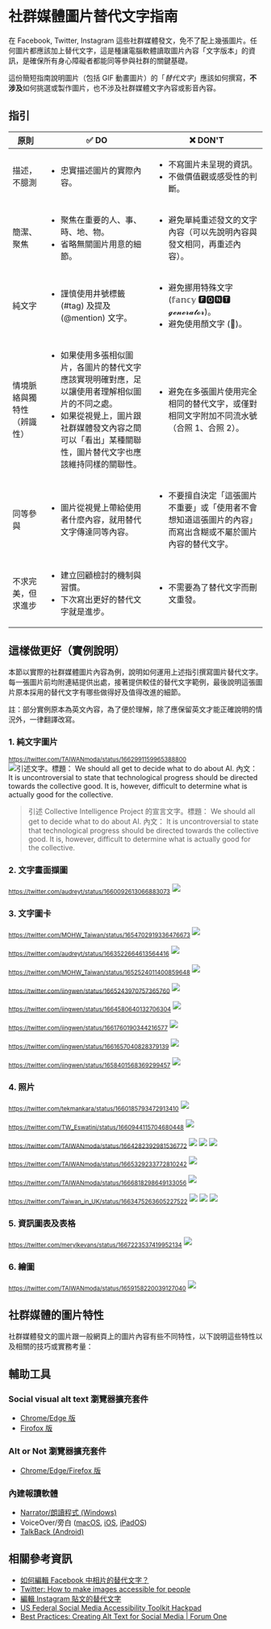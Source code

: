 # 社群媒體圖片替代文字指南

在 Facebook, Twitter, Instagram 這些社群媒體發文，免不了配上幾張圖片。任何圖片都應該加上替代文字，這是種讓電腦軟體讀取圖片內容「文字版本」的資訊，是確保所有身心障礙者都能同等參與社群的關鍵基礎。

這份簡短指南說明圖片（包括 GIF 動畫圖片）的「_替代文字_」應該如何撰寫，**不涉及**如何挑選或製作圖片，也不涉及社群媒體文字內容或影音內容。

## 指引

| 原則 | ✅ DO | ❌ DON'T |
|---|---|---|
| 描述，不臆測 | <ul><li>忠實描述圖片的實際內容。</li></ul> | <ul><li>不寫圖片未呈現的資訊。</li><li>不做價值觀或感受性的判斷。</li></ul> |
| 簡潔、聚焦 | <ul><li>聚焦在重要的人、事、時、地、物。</li><li>省略無關圖片用意的細節。</li></ul> | <ul><li>避免單純重述發文的文字內容（可以先說明內容與發文相同，再重述內容）。</li></ul> |
| 純文字 | <ul><li>謹慎使用井號標籤 (#tag) 及提及 (@mention) 文字。</li></ul> | <ul><li>避免挪用特殊文字 (𝕗𝕒𝕟𝕔𝕪 🅵🅾🅽🆃 𝓰𝓮𝓷𝓮𝓻𝓪𝓽𝓸𝓻)。</li><li>避免使用顏文字 (🙅)。</li></ul> |
| 情境脈絡與獨特性（辨識性） | <ul><li>如果使用多張相似圖片，各圖片的替代文字應該實現明確對應，足以讓使用者理解相似圖片的不同之處。</li><li>如果從視覺上，圖片跟社群媒體發文內容之間可以「看出」某種關聯性，圖片替代文字也應該維持同樣的關聯性。</li></ul> | <ul><li>避免在多張圖片使用完全相同的替代文字，或僅對相同文字附加不同流水號（合照 1、合照 2）。</li></ul> |
| 同等參與 | <ul><li>圖片從視覺上帶給使用者什麼內容，就用替代文字傳達同等內容。</li></ul> | <ul><li>不要擅自決定「這張圖片不重要」或「使用者不會想知道這張圖片的內容」而寫出含糊或不屬於圖片內容的替代文字。</li></ul> |
| 不求完美，但求進步 | <ul><li>建立回顧檢討的機制與習慣。</li><li>下次寫出更好的替代文字就是進步。</li></ul> | <ul><li>不需要為了替代文字而刪文重發。</li></ul> |

## 這樣做更好（實例說明）

本節以實際的社群媒體圖片內容為例，說明如何運用上述指引撰寫圖片替代文字。每一張圖片前均附連結提供出處，接著提供較佳的替代文字範例，最後說明這張圖片原本採用的替代文字有哪些做得好及值得改進的細節。

註：部分實例原本為英文內容，為了便於理解，除了應保留英文才能正確說明的情況外，一律翻譯改寫。

### 1. 純文字圖片

<sub>https://twitter.com/TAIWANmoda/status/1662991159965388800</sub>
![引述文字。標題： We should all get to decide what to do about AI. 內文： It is uncontroversial to state that technological progress should be directed towards the collective good. It is, however, difficult to determine what is actually good for the collective.](https://pbs.twimg.com/media/FxMpiy-agAILgih?format=jpg&name=small)
> 引述 Collective Intelligence Project 的宣言文字。標題： We should all get to decide what to do about AI. 內文： It is uncontroversial to state that technological progress should be directed towards the collective good. It is, however, difficult to determine what is actually good for the collective.



### 2. 文字畫面擷圖

<sub>https://twitter.com/audreyt/status/1660092613066883073</sub>
![](https://pbs.twimg.com/media/FwnVbp3acAES-8e?format=jpg&name=small)

### 3. 文字圖卡

<sub>https://twitter.com/MOHW_Taiwan/status/1654702919336476673</sub>
![](https://pbs.twimg.com/media/FvavhGtaMAQgOMw?format=jpg&name=small)

<sub>https://twitter.com/audreyt/status/1663522664613564416</sub>
![](https://pbs.twimg.com/media/FxYEHa6aIAEHGLV?format=jpg&name=small)

<sub>https://twitter.com/MOHW_Taiwan/status/1652524011400859648</sub>
![](https://pbs.twimg.com/media/Fu7xxwVakAAovdJ?format=jpg&name=small)

<sub>https://twitter.com/iingwen/status/1665243970757365760</sub>
![](https://pbs.twimg.com/media/Fxwhm_XacAABJhX?format=jpg&name=small)

<sub>https://twitter.com/iingwen/status/1664580640132706304</sub>
![](https://pbs.twimg.com/media/Fxm6RRzacAAhzpG?format=jpg&name=small)

<sub>https://twitter.com/iingwen/status/1661760190344216577</sub>
![](https://pbs.twimg.com/media/Fw-94a6aUAESuUu?format=jpg&name=small)

<sub>https://twitter.com/iingwen/status/1661657040828379139</sub>
![](https://pbs.twimg.com/media/Fw9ivP5akAEeJKq?format=jpg&name=small)

<sub>https://twitter.com/iingwen/status/1658401568369299457</sub>
![](https://pbs.twimg.com/media/FwPTbFSaEAEpRAq?format=jpg&name=small)


### 4. 照片

<sub>https://twitter.com/tekmankara/status/1660185793472913410</sub>
![](https://pbs.twimg.com/media/Fwoe13kaUAA3yEJ?format=jpg&name=small)


<sub>https://twitter.com/TW_Eswatini/status/1660944115704680448</sub>
![](https://pbs.twimg.com/media/FwzSbt_aMAADypZ?format=jpg&name=small)


<sub>https://twitter.com/TAIWANmoda/status/1664282392981536772</sub>
![](https://pbs.twimg.com/media/Fxiztu6akAAK3CS?format=jpg&name=small)
![](https://pbs.twimg.com/media/Fxi3LfiaYAQ-qo0?format=jpg&name=small)
![](https://pbs.twimg.com/media/Fxi3WNaakAIX9p1?format=jpg&name=small)


<sub>https://twitter.com/TAIWANmoda/status/1665329233772810242</sub>
![](https://pbs.twimg.com/media/Fxxk6DyakAAdvba?format=jpg&name=small)


<sub>https://twitter.com/TAIWANmoda/status/1666818298649133056</sub>
![](https://pbs.twimg.com/media/FyG5kBDaIAMltQM?format=jpg&name=small)


<sub>https://twitter.com/Taiwan_in_UK/status/1663475263605227522</sub>
![](https://pbs.twimg.com/media/FxXY6CIWYAARCvb?format=jpg&name=small)
![](https://pbs.twimg.com/media/FxXY6CKXgAIBCpf?format=jpg&name=small)
![](https://pbs.twimg.com/media/FxXY9JyWcAI4gKV?format=jpg&name=small)



### 5. 資訊圖表及表格

<sub>https://twitter.com/merylkevans/status/1667223537419952134</sub>
![](https://pbs.twimg.com/media/FyMq-JnXgAAcQ6q?format=jpg&name=small)



### 6. 繪圖

<sub>https://twitter.com/TAIWANmoda/status/1659158220039127040</sub>
![](https://pbs.twimg.com/media/FwaA4RpaUAIcOQI?format=jpg&name=small)



## 社群媒體的圖片特性

社群媒體發文的圖片跟一般網頁上的圖片內容有些不同特性，以下說明這些特性以及相關的技巧或實務考量：

## 輔助工具

### Social visual alt text 瀏覽器擴充套件
- [Chrome/Edge 版](https://chrome.google.com/webstore/detail/social-visual-alt-text/bkpbmomfemcjdeekdffmbohifpndodmi)
- [Firofox 版](https://addons.mozilla.org/zh-TW/firefox/addon/social-visual-alt-text/)

### Alt or Not 瀏覽器擴充套件

- [Chrome/Edge/Firefox 版](https://www.abitofaccess.com/alt-or-not)

### 內建報讀軟體

- [Narrator/朗讀程式 (Windows)](https://support.microsoft.com/zh-tw/windows/e4397a0d-ef4f-b386-d8ae-c172f109bdb1)
- VoiceOver/旁白 ([macOS](https://support.apple.com/zh-tw/guide/voiceover/welcome/mac), [iOS](https://support.apple.com/zh-tw/guide/iphone/iph3e2e415f/ios), [iPadOS](https://support.apple.com/zh-tw/guide/ipad/ipad9a246898/ipados))
- [TalkBack (Android)](https://support.google.com/accessibility/android/answer/6007100)

## 相關參考資訊

- [如何編輯 Facebook 中相片的替代文字？](https://www.facebook.com/help/214124458607871)
- [Twitter: How to make images accessible for people](https://help.twitter.com/en/using-twitter/picture-descriptions)
- [編輯 Instagram 貼文的替代文字](https://help.instagram.com/503708446705527)
- [US Federal Social Media Accessibility Toolkit Hackpad](https://digital.gov/resources/federal-social-media-accessibility-toolkit-hackpad/)
- [Best Practices: Creating Alt Text for Social Media | Forum One](https://www.forumone.com/insights/blog/best-practices-creating-alt-text-for-social-media/)
